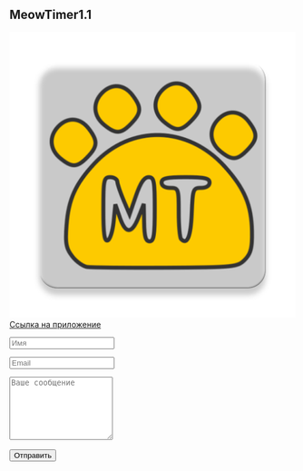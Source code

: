 ## MeowTimer1.1
![meowimer](https://github.com/sumchatoe/MeowTimer1.1/blob/master/app/src/main/mt_logo-web.png)  
[Ссылка на приложение](https://play.google.com/store/apps/details?id=com.sumchatoe.meowtimer)

<form method="post" action="//formspree.io/sumchatoe@rambler.ru">
    <input type="hidden" name="_next" value="/thanks.html" />
    <input type="hidden" name="_subject" value="Сообщение с моего сайта" />
    <input type="text" name="_gotcha" style="display:none" />        
    <p><input type="text" name="Имя" required placeholder="Имя" /></p>
    <p><input type="email" name="email" required placeholder="Email" /></p>
    <p><textarea name="Сообщение" required placeholder="Ваше сообщение" rows="7"></textarea></p>
    <input type="submit" value="Отправить" />
</form>
